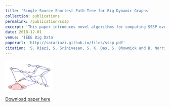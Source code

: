 ```yaml
---
title: 'Single-Source Shortest Path Tree for Big Dynamic Graphs'
collection: publications
permalink: /publication/sssp
excerpt: 'This paper introduces novel algorithms for computing SSSP over very large dynamic graphs using a vertex-centric approach.' 
date: 2018-12-01
venue: 'IEEE Big Data'
paperurl: 'http://sarariazi.github.io/files/sssp.pdf'
citation: 'S. Riazi, S. Srinivasan, S. K. Das, S. Bhowmick and B. Norris, Single-Source Shortest Path Tree for Big Dynamic Graphs, 2018 IEEE International Conference on Big Data (Big Data), Seattle, WA, USA, 2018, pp. 4054-4062.'
---
```


<img width='30%' src='/images/sssp.png' />

[Download paper here](http://sarariazi.github.io/files/sssp.pdf)
